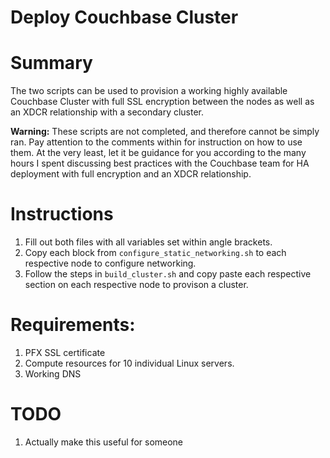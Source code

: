 # Deploy Couchbase Cluster

# Summary

The two scripts can be used to provision a working highly available Couchbase Cluster with full SSL encryption between the nodes as well as an XDCR relationship with a secondary cluster.

**Warning:** These scripts are not completed, and therefore cannot be simply ran. Pay attention to the comments within for instruction on how to use them. At the very least, let it be guidance for you according to the many hours I spent discussing best practices with the Couchbase team for HA deployment with full encryption and an XDCR relationship.

# Instructions

1. Fill out both files with all variables set within angle brackets. 
2. Copy each block from `configure_static_networking.sh` to each respective node to configure networking.
3. Follow the steps in `build_cluster.sh` and copy paste each respective section on each respective node to provison a cluster. 

# Requirements:

1. PFX SSL certificate
2. Compute resources for 10 individual Linux servers. 
3. Working DNS

# TODO

1. Actually make this useful for someone
